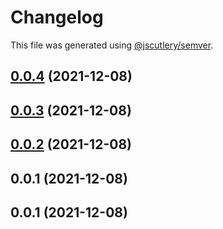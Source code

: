 # Changelog

This file was generated using [@jscutlery/semver](https://github.com/jscutlery/semver).

## [0.0.4](https://github.com/plimble/jaco/compare/validator-0.0.3...validator-0.0.4) (2021-12-08)



## [0.0.3](https://github.com/plimble/jaco/compare/validator-0.0.2...validator-0.0.3) (2021-12-08)



## [0.0.2](https://github.com/plimble/jaco/compare/validator-0.0.1...validator-0.0.2) (2021-12-08)



## 0.0.1 (2021-12-08)



## 0.0.1 (2021-12-08)
